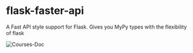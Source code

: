 # flask-faster-api
A Fast API style support for Flask. Gives you MyPy types with the flexibility of flask

![Courses-Doc](https://user-images.githubusercontent.com/48572908/128286377-56498b0f-7e01-4424-80cb-337c61888b30.png)

